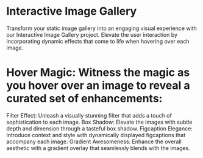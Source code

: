 # Interactive Image Gallery

Transform your static image gallery into an engaging visual experience with our Interactive Image Gallery project. Elevate the user interaction by incorporating dynamic effects that come to life when hovering over each image.

# Hover Magic: Witness the magic as you hover over an image to reveal a curated set of enhancements:

Filter Effect: Unleash a visually stunning filter that adds a touch of sophistication to each image.
Box Shadow: Elevate the images with subtle depth and dimension through a tasteful box shadow.
Figcaption Elegance: Introduce context and style with dynamically displayed figcaptions that accompany each image.
Gradient Awesomeness: Enhance the overall aesthetic with a gradient overlay that seamlessly blends with the images.
